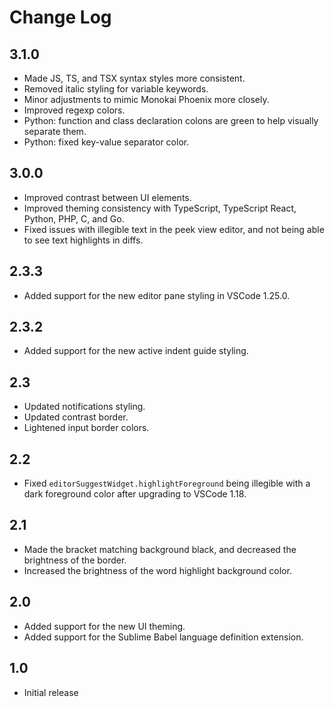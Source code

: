 # Change Log

## 3.1.0

- Made JS, TS, and TSX syntax styles more consistent.
- Removed italic styling for variable keywords.
- Minor adjustments to mimic Monokai Phoenix more closely.
- Improved regexp colors.
- Python: function and class declaration colons are green to help visually separate them.
- Python: fixed key-value separator color.

## 3.0.0

- Improved contrast between UI elements.
- Improved theming consistency with TypeScript, TypeScript React, Python, PHP, C, and Go.
- Fixed issues with illegible text in the peek view editor, and not being able to see text highlights in diffs.

## 2.3.3

- Added support for the new editor pane styling in VSCode 1.25.0.

## 2.3.2

- Added support for the new active indent guide styling.

## 2.3

- Updated notifications styling.
- Updated contrast border.
- Lightened input border colors.

## 2.2

- Fixed `editorSuggestWidget.highlightForeground` being illegible with a dark foreground color after upgrading to VSCode 1.18.

## 2.1

- Made the bracket matching background black, and decreased the brightness of the border.
- Increased the brightness of the word highlight background color.

## 2.0

- Added support for the new UI theming.
- Added support for the Sublime Babel language definition extension.

## 1.0

- Initial release
